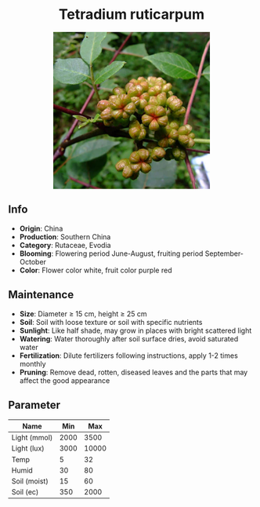 <h1 align='center'>Tetradium ruticarpum</h1>
<p align="center">
    <img 
        align='center'
        width='320'
        src="../images/tetradium ruticarpum.png" 
        alt='Tetradium ruticarpum' />
</p>

## Info

 - **Origin**: China
 - **Production**: Southern China
 - **Category**: Rutaceae, Evodia
 - **Blooming**: Flowering period June-August, fruiting period September-October
 - **Color**: Flower color white, fruit color purple red

## Maintenance

 - **Size**: Diameter ≥ 15 cm, height ≥ 25 cm
 - **Soil**: Soil with loose texture or soil with specific nutrients
 - **Sunlight**: Like half shade, may grow in places with bright scattered light
 - **Watering**: Water thoroughly after soil surface dries, avoid saturated water
 - **Fertilization**: Dilute fertilizers following instructions, apply 1-2 times monthly
 - **Pruning**: Remove dead, rotten, diseased leaves and the parts that may affect the good appearance

## Parameter

| Name         | Min  | Max   |
|--------------|------|-------|
| Light (mmol) | 2000 | 3500  |
| Light (lux)  | 3000 | 10000 |
| Temp         | 5    | 32    |
| Humid        | 30   | 80    |
| Soil (moist) | 15   | 60    |
| Soil (ec)    | 350  | 2000  |